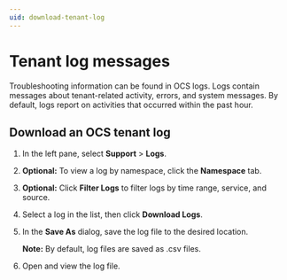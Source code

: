 ```yaml
---
uid: download-tenant-log
---
```


# Tenant log messages

Troubleshooting information can be found in OCS logs. Logs contain messages about tenant-related activity, errors, and system messages. By default, logs report on activities that occurred within the past hour.

## Download an OCS tenant log

1. In the left pane, select **Support** > **Logs**.
   
1. **Optional:** To view a log by namespace, click the **Namespace** tab.

1. **Optional:** Click **Filter Logs** to filter logs by time range, service, and source.

1. Select a log in the list, then click **Download Logs**.

1. In the **Save As** dialog, save the log file to the desired location.

   **Note:** By default, log files are saved as .csv files.

1. Open and view the log file.
